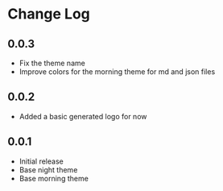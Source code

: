 # Change Log

## 0.0.3

- Fix the theme name
- Improve colors for the morning theme for md and json files

## 0.0.2

- Added a basic generated logo for now

## 0.0.1

- Initial release
- Base night theme
- Base morning theme
